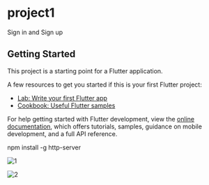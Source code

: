 # project1

Sign in and Sign up

## Getting Started

This project is a starting point for a Flutter application.

A few resources to get you started if this is your first Flutter project:

- [Lab: Write your first Flutter app](https://docs.flutter.dev/get-started/codelab)
- [Cookbook: Useful Flutter samples](https://docs.flutter.dev/cookbook)

For help getting started with Flutter development, view the
[online documentation](https://docs.flutter.dev/), which offers tutorials,
samples, guidance on mobile development, and a full API reference.


npm install -g http-server



![1](https://user-images.githubusercontent.com/59581456/180210503-ed495864-9e68-4040-97ac-96c7ffcc2533.jpg)


![2](https://user-images.githubusercontent.com/59581456/180210519-5e922f79-9561-4d08-ad5d-1aef692a173f.jpg)
